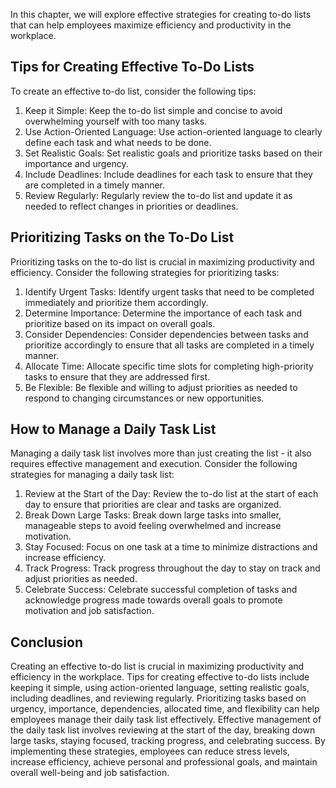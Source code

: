 
In this chapter, we will explore effective strategies for creating to-do lists that can help employees maximize efficiency and productivity in the workplace.

Tips for Creating Effective To-Do Lists
---------------------------------------

To create an effective to-do list, consider the following tips:

1. Keep it Simple: Keep the to-do list simple and concise to avoid overwhelming yourself with too many tasks.
2. Use Action-Oriented Language: Use action-oriented language to clearly define each task and what needs to be done.
3. Set Realistic Goals: Set realistic goals and prioritize tasks based on their importance and urgency.
4. Include Deadlines: Include deadlines for each task to ensure that they are completed in a timely manner.
5. Review Regularly: Regularly review the to-do list and update it as needed to reflect changes in priorities or deadlines.

Prioritizing Tasks on the To-Do List
------------------------------------

Prioritizing tasks on the to-do list is crucial in maximizing productivity and efficiency. Consider the following strategies for prioritizing tasks:

1. Identify Urgent Tasks: Identify urgent tasks that need to be completed immediately and prioritize them accordingly.
2. Determine Importance: Determine the importance of each task and prioritize based on its impact on overall goals.
3. Consider Dependencies: Consider dependencies between tasks and prioritize accordingly to ensure that all tasks are completed in a timely manner.
4. Allocate Time: Allocate specific time slots for completing high-priority tasks to ensure that they are addressed first.
5. Be Flexible: Be flexible and willing to adjust priorities as needed to respond to changing circumstances or new opportunities.

How to Manage a Daily Task List
-------------------------------

Managing a daily task list involves more than just creating the list - it also requires effective management and execution. Consider the following strategies for managing a daily task list:

1. Review at the Start of the Day: Review the to-do list at the start of each day to ensure that priorities are clear and tasks are organized.
2. Break Down Large Tasks: Break down large tasks into smaller, manageable steps to avoid feeling overwhelmed and increase motivation.
3. Stay Focused: Focus on one task at a time to minimize distractions and increase efficiency.
4. Track Progress: Track progress throughout the day to stay on track and adjust priorities as needed.
5. Celebrate Success: Celebrate successful completion of tasks and acknowledge progress made towards overall goals to promote motivation and job satisfaction.

Conclusion
----------

Creating an effective to-do list is crucial in maximizing productivity and efficiency in the workplace. Tips for creating effective to-do lists include keeping it simple, using action-oriented language, setting realistic goals, including deadlines, and reviewing regularly. Prioritizing tasks based on urgency, importance, dependencies, allocated time, and flexibility can help employees manage their daily task list effectively. Effective management of the daily task list involves reviewing at the start of the day, breaking down large tasks, staying focused, tracking progress, and celebrating success. By implementing these strategies, employees can reduce stress levels, increase efficiency, achieve personal and professional goals, and maintain overall well-being and job satisfaction.
